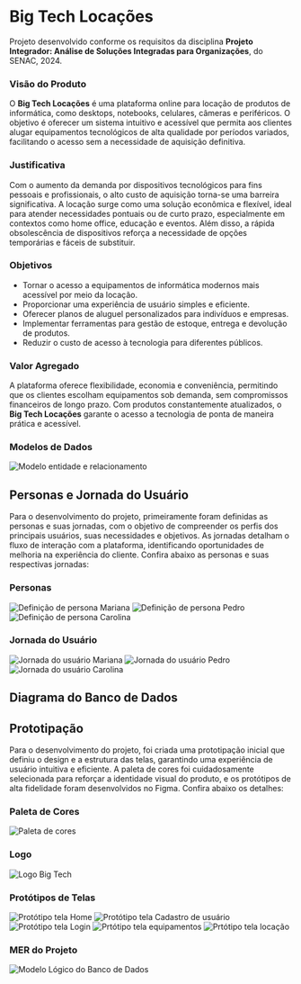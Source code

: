 # Big Tech Locações

Projeto desenvolvido conforme os requisitos da disciplina **Projeto Integrador: Análise de Soluções Integradas para Organizações**, do SENAC, 2024.

### Visão do Produto

O **Big Tech Locações** é uma plataforma online para locação de produtos de informática, como desktops, notebooks, celulares, câmeras e periféricos. O objetivo é oferecer um sistema intuitivo e acessível que permita aos clientes alugar equipamentos tecnológicos de alta qualidade por períodos variados, facilitando o acesso sem a necessidade de aquisição definitiva.

### Justificativa

Com o aumento da demanda por dispositivos tecnológicos para fins pessoais e profissionais, o alto custo de aquisição torna-se uma barreira significativa. A locação surge como uma solução econômica e flexível, ideal para atender necessidades pontuais ou de curto prazo, especialmente em contextos como home office, educação e eventos. Além disso, a rápida obsolescência de dispositivos reforça a necessidade de opções temporárias e fáceis de substituir.

### Objetivos

- Tornar o acesso a equipamentos de informática modernos mais acessível por meio da locação.
- Proporcionar uma experiência de usuário simples e eficiente.
- Oferecer planos de aluguel personalizados para indivíduos e empresas.
- Implementar ferramentas para gestão de estoque, entrega e devolução de produtos.
- Reduzir o custo de acesso à tecnologia para diferentes públicos.

### Valor Agregado

A plataforma oferece flexibilidade, economia e conveniência, permitindo que os clientes escolham equipamentos sob demanda, sem compromissos financeiros de longo prazo. Com produtos constantemente atualizados, o **Big Tech Locações** garante o acesso a tecnologia de ponta de maneira prática e acessível.


### Modelos de Dados 

![Modelo entidade e relacionamento](/diagramaBD/Modelo_Logico_BD.PNG)

## Personas e Jornada do Usuário

Para o desenvolvimento do projeto, primeiramente foram definidas as personas e suas jornadas, com o objetivo de compreender os perfis dos principais usuários, suas necessidades e objetivos. As jornadas detalham o fluxo de interação com a plataforma, identificando oportunidades de melhoria na experiência do cliente. Confira abaixo as personas e suas respectivas jornadas:

### Personas

![Definição de persona Mariana](/images/BigTech-Persona01.png)
![Definição de persona Pedro](/images/BigTech-Persona02.png)
![Definição de persona Carolina](/images/BigTech-Persona03.png)

### Jornada do Usuário

![Jornada do usuário Mariana](/images/BigTech-Persona01-Jornada.png)
![Jornada do usuário Pedro](/images/BigTech-Persona02-Jornada.png)
![Jornada do usuário Carolina](/images/BigTech-Persona03-Jornada.png)


## Diagrama do Banco de Dados


## Prototipação

Para o desenvolvimento do projeto, foi criada uma prototipação inicial que definiu o design e a estrutura das telas, garantindo uma experiência de usuário intuitiva e eficiente. A paleta de cores foi cuidadosamente selecionada para reforçar a identidade visual do produto, e os protótipos de alta fidelidade foram desenvolvidos no Figma. Confira abaixo os detalhes:

### Paleta de Cores

![Paleta de cores](/images/BigTech-Paleta.png)

### Logo

![Logo Big Tech](/images/BigTech-Logo.png)

### Protótipos de Telas

![Protótipo tela Home](/images/BigTech-Home.png)
![Protótipo tela Cadastro de usuário](/images/BigTech-Cadastro.png)
![Protótipo tela Login](/images/BigTech-Login.png)
![Prtótipo tela equipamentos](/images/BigTech-Locacao01.png)
![Prtótipo tela locação](/images/BigTech-Locacao02.png)
 
### MER do Projeto

![Modelo Lógico do Banco de Dados](/images/Modelo_Logico_BD.PNG)
